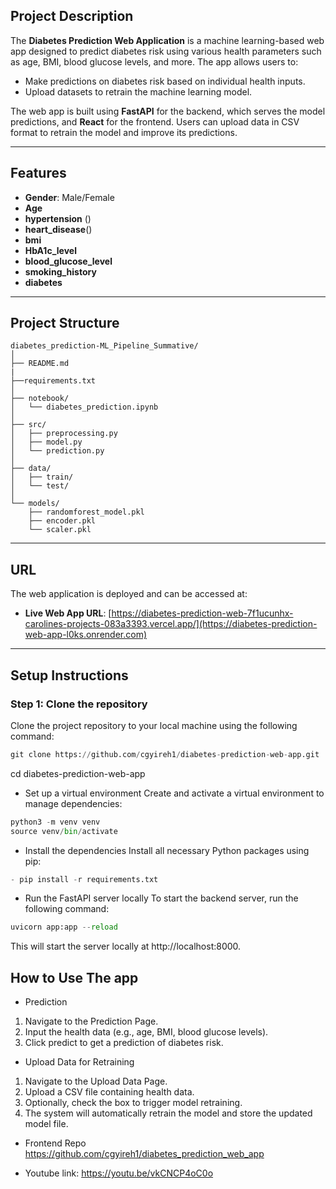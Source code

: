## Project Description

The **Diabetes Prediction Web Application** is a machine learning-based web app designed to predict diabetes risk using various health parameters such as age, BMI, blood glucose levels, and more. The app allows users to:
- Make predictions on diabetes risk based on individual health inputs.
- Upload datasets to retrain the machine learning model.

The web app is built using **FastAPI** for the backend, which serves the model predictions, and **React** for the frontend. Users can upload data in CSV format to retrain the model and improve its predictions.

---

## Features
- **Gender**: Male/Female
- **Age** 
- **hypertension** ()
- **heart_disease**()
- **bmi**
- **HbA1c_level**
- **blood_glucose_level**
- **smoking_history**
- **diabetes**
	
---

## Project Structure

```plaintext
diabetes_prediction-ML_Pipeline_Summative/
│
├── README.md 
|
├──requirements.txt
│
├── notebook/
│   └── diabetes_prediction.ipynb
│
├── src/ 
│   ├── preprocessing.py 
│   ├── model.py 
│   └── prediction.py 
│
├── data/ 
│   ├── train/  
│   └── test/
│
└── models/ 
    ├── randomforest_model.pkl 
    ├── encoder.pkl          
    └── scaler.pkl             
```
---

## URL

The web application is deployed and can be accessed at:

- **Live Web App URL**: [https://diabetes-prediction-web-7f1ucunhx-carolines-projects-083a3393.vercel.app/](https://diabetes-prediction-web-app-l0ks.onrender.com)

---

## Setup Instructions

### Step 1: Clone the repository

Clone the project repository to your local machine using the following command:

```python
git clone https://github.com/cgyireh1/diabetes-prediction-web-app.git
```
cd diabetes-prediction-web-app

- Set up a virtual environment
Create and activate a virtual environment to manage dependencies:

```python
python3 -m venv venv
source venv/bin/activate
```

- Install the dependencies
Install all necessary Python packages using pip:
```python
- pip install -r requirements.txt
```

- Run the FastAPI server locally
To start the backend server, run the following command:
```python
uvicorn app:app --reload
```
This will start the server locally at http://localhost:8000.

## How to Use The app
- Prediction
1. Navigate to the Prediction Page.
2. Input the health data (e.g., age, BMI, blood glucose levels).
3. Click predict to get a prediction of diabetes risk.
- Upload Data for Retraining
1. Navigate to the Upload Data Page.
2. Upload a CSV file containing health data.
3. Optionally, check the box to trigger model retraining.
4. The system will automatically retrain the model and store the updated model file.

- Frontend Repo
https://github.com/cgyireh1/diabetes_prediction_web_app

- Youtube link: https://youtu.be/vkCNCP4oC0o
